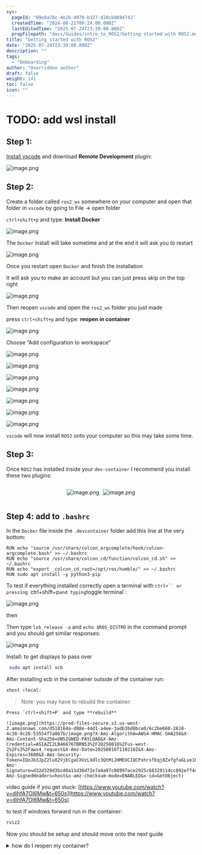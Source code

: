 ```yaml
---
sys:
  pageId: "89e0a78c-4e2b-4070-b327-d28cb0694742"
  createdTime: "2024-08-21T00:24:00.000Z"
  lastEditedTime: "2025-07-24T23:30:00.000Z"
  propFilepath: "docs/Guides/intro_to_ROS2/Getting started with ROS2.md"
title: "Getting started with ROS2"
date: "2025-07-24T23:30:00.000Z"
description: ""
tags:
  - "Onboarding"
author: "Overridden author"
draft: false
weight: 141
toc: false
icon: ""
---
```


# TODO: add wsl install

## Step 1:

[Install vscode](https://code.visualstudio.com/download) and download **Remote Development** plugin:

![image.png](https://prod-files-secure.s3.us-west-2.amazonaws.com/d518164a-d88e-44d1-a4ee-3adb3bd8bce0/efb52993-1881-4a40-b95e-6f020334f022/image.png?X-Amz-Algorithm=AWS4-HMAC-SHA256&X-Amz-Content-Sha256=UNSIGNED-PAYLOAD&X-Amz-Credential=ASIAZI2LB4665N3Q4UIF%2F20250816%2Fus-west-2%2Fs3%2Faws4_request&X-Amz-Date=20250816T110213Z&X-Amz-Expires=3600&X-Amz-Security-Token=IQoJb3JpZ2luX2VjECgaCXVzLXdlc3QtMiJGMEQCIHpG6lOJ79PJsAo1gJ3VVqrj3EgsQAaB73SgPNOc4yHpAiB0msOasXZHgsSNUn64JiBjDgSLUsZgeqURAjpmIiD7lCr%2FAwhxEAAaDDYzNzQyMzE4MzgwNSIMBWqgf1Vo7BQiEvoeKtwDpAf%2FwhuDT9bjJBwc1cRexWrtNGgyXM7gMHhWAKhIP4wpHPHDF3Vk2LWixYmiJoudQLcrL55ss5HTAV7ZOazRSGM8vDtulfi2O1tGTeq%2B4Vxj3IXX2z2v1EgOpINZxPwtB3Q2nsaS84974AdEcSTMGBNHifhDimrjGtm0UbnnKgCddr%2B8hmDq6HzOQm5l3jIugi6msvQ0O5%2BxAGJLgbA1JMI4PCDd0Dc7X94yTSg5y3Qd%2BVDk75a9itAP5RP9mdKFCjVXearQ7N442AOSXILrWQAwzpOMpoqD9YA5KoqwA3nWIfo1AaMjIN41oeO32JT%2F8u4WlCJ7alOErCiORphbQPk0Bp3UCUo2wSDrGaFMTndClTCLTU90aPcnrkQxWP2FDDSWQqSKeHWyIuRigy1vRx11RgtaAV3Hudta49ZaYKhbjD1PbWvqWOXFGOLaZrYK1kO0Wd5fma6k9yfQjV6TnRoOuzfysXHnNPj%2BJkjbgzhYV0dY0ar71I8b56ZmcGsDITJkaZvwFAc2C9LnUEkAVzs4Ty0SAKyVEaYtWv29VkB50sz9BTiUH0pTWroW2mu8IKJ7s40gADcCODUCCLlHddd9JnocQvk0ZOD9SjeSJ86AQdsogO18A8hmrcEwu%2FeAxQY6pgHpiVWnSii%2B%2Bqd5jaXDIxKKU4SkxZ6hCIb%2B51RR4v7Dzu5FHkwGT9%2BcbdDcSlpcOWUvS7C8iVEObIM2FMiw9HVe5XUemFCNiWn6Lj4KKZWR4iuP%2BIltlWL6E%2BqOcenLwPuEhi4fffg1hfOkK9z7vhD3wRzWjoCTuXhpUmWSiojNJhbXjNlUspBdsq%2BebqvAe02WJdj2FnUnIdjLfh6xXC1Lm7kjXI90&X-Amz-Signature=ad6760127bee17bea3efb95bb48976cecb6ea001271f7237f435052cee91ffde&X-Amz-SignedHeaders=host&x-amz-checksum-mode=ENABLED&x-id=GetObject)

## Step 2:

Create a folder called `ros2_ws` somewhere on your computer and open that folder in `vscode` by going to File → open folder 

`ctrl+shift+p` and type: **Install Docker**

![image.png](https://prod-files-secure.s3.us-west-2.amazonaws.com/d518164a-d88e-44d1-a4ee-3adb3bd8bce0/2269dc0e-1cd5-47ff-bceb-c04ad9b2eab0/image.png?X-Amz-Algorithm=AWS4-HMAC-SHA256&X-Amz-Content-Sha256=UNSIGNED-PAYLOAD&X-Amz-Credential=ASIAZI2LB4665N3Q4UIF%2F20250816%2Fus-west-2%2Fs3%2Faws4_request&X-Amz-Date=20250816T110213Z&X-Amz-Expires=3600&X-Amz-Security-Token=IQoJb3JpZ2luX2VjECgaCXVzLXdlc3QtMiJGMEQCIHpG6lOJ79PJsAo1gJ3VVqrj3EgsQAaB73SgPNOc4yHpAiB0msOasXZHgsSNUn64JiBjDgSLUsZgeqURAjpmIiD7lCr%2FAwhxEAAaDDYzNzQyMzE4MzgwNSIMBWqgf1Vo7BQiEvoeKtwDpAf%2FwhuDT9bjJBwc1cRexWrtNGgyXM7gMHhWAKhIP4wpHPHDF3Vk2LWixYmiJoudQLcrL55ss5HTAV7ZOazRSGM8vDtulfi2O1tGTeq%2B4Vxj3IXX2z2v1EgOpINZxPwtB3Q2nsaS84974AdEcSTMGBNHifhDimrjGtm0UbnnKgCddr%2B8hmDq6HzOQm5l3jIugi6msvQ0O5%2BxAGJLgbA1JMI4PCDd0Dc7X94yTSg5y3Qd%2BVDk75a9itAP5RP9mdKFCjVXearQ7N442AOSXILrWQAwzpOMpoqD9YA5KoqwA3nWIfo1AaMjIN41oeO32JT%2F8u4WlCJ7alOErCiORphbQPk0Bp3UCUo2wSDrGaFMTndClTCLTU90aPcnrkQxWP2FDDSWQqSKeHWyIuRigy1vRx11RgtaAV3Hudta49ZaYKhbjD1PbWvqWOXFGOLaZrYK1kO0Wd5fma6k9yfQjV6TnRoOuzfysXHnNPj%2BJkjbgzhYV0dY0ar71I8b56ZmcGsDITJkaZvwFAc2C9LnUEkAVzs4Ty0SAKyVEaYtWv29VkB50sz9BTiUH0pTWroW2mu8IKJ7s40gADcCODUCCLlHddd9JnocQvk0ZOD9SjeSJ86AQdsogO18A8hmrcEwu%2FeAxQY6pgHpiVWnSii%2B%2Bqd5jaXDIxKKU4SkxZ6hCIb%2B51RR4v7Dzu5FHkwGT9%2BcbdDcSlpcOWUvS7C8iVEObIM2FMiw9HVe5XUemFCNiWn6Lj4KKZWR4iuP%2BIltlWL6E%2BqOcenLwPuEhi4fffg1hfOkK9z7vhD3wRzWjoCTuXhpUmWSiojNJhbXjNlUspBdsq%2BebqvAe02WJdj2FnUnIdjLfh6xXC1Lm7kjXI90&X-Amz-Signature=13f48497f630713d4b5c16dea291a3b4fe6f8ba2e09d8d90f7cfbbe63bb5e40e&X-Amz-SignedHeaders=host&x-amz-checksum-mode=ENABLED&x-id=GetObject)

The `Docker` install will take sometime and at the end it will ask you to restart

![image.png](https://prod-files-secure.s3.us-west-2.amazonaws.com/d518164a-d88e-44d1-a4ee-3adb3bd8bce0/ed233f78-be33-4b1f-b89c-9c346c0e961e/image.png?X-Amz-Algorithm=AWS4-HMAC-SHA256&X-Amz-Content-Sha256=UNSIGNED-PAYLOAD&X-Amz-Credential=ASIAZI2LB4665N3Q4UIF%2F20250816%2Fus-west-2%2Fs3%2Faws4_request&X-Amz-Date=20250816T110213Z&X-Amz-Expires=3600&X-Amz-Security-Token=IQoJb3JpZ2luX2VjECgaCXVzLXdlc3QtMiJGMEQCIHpG6lOJ79PJsAo1gJ3VVqrj3EgsQAaB73SgPNOc4yHpAiB0msOasXZHgsSNUn64JiBjDgSLUsZgeqURAjpmIiD7lCr%2FAwhxEAAaDDYzNzQyMzE4MzgwNSIMBWqgf1Vo7BQiEvoeKtwDpAf%2FwhuDT9bjJBwc1cRexWrtNGgyXM7gMHhWAKhIP4wpHPHDF3Vk2LWixYmiJoudQLcrL55ss5HTAV7ZOazRSGM8vDtulfi2O1tGTeq%2B4Vxj3IXX2z2v1EgOpINZxPwtB3Q2nsaS84974AdEcSTMGBNHifhDimrjGtm0UbnnKgCddr%2B8hmDq6HzOQm5l3jIugi6msvQ0O5%2BxAGJLgbA1JMI4PCDd0Dc7X94yTSg5y3Qd%2BVDk75a9itAP5RP9mdKFCjVXearQ7N442AOSXILrWQAwzpOMpoqD9YA5KoqwA3nWIfo1AaMjIN41oeO32JT%2F8u4WlCJ7alOErCiORphbQPk0Bp3UCUo2wSDrGaFMTndClTCLTU90aPcnrkQxWP2FDDSWQqSKeHWyIuRigy1vRx11RgtaAV3Hudta49ZaYKhbjD1PbWvqWOXFGOLaZrYK1kO0Wd5fma6k9yfQjV6TnRoOuzfysXHnNPj%2BJkjbgzhYV0dY0ar71I8b56ZmcGsDITJkaZvwFAc2C9LnUEkAVzs4Ty0SAKyVEaYtWv29VkB50sz9BTiUH0pTWroW2mu8IKJ7s40gADcCODUCCLlHddd9JnocQvk0ZOD9SjeSJ86AQdsogO18A8hmrcEwu%2FeAxQY6pgHpiVWnSii%2B%2Bqd5jaXDIxKKU4SkxZ6hCIb%2B51RR4v7Dzu5FHkwGT9%2BcbdDcSlpcOWUvS7C8iVEObIM2FMiw9HVe5XUemFCNiWn6Lj4KKZWR4iuP%2BIltlWL6E%2BqOcenLwPuEhi4fffg1hfOkK9z7vhD3wRzWjoCTuXhpUmWSiojNJhbXjNlUspBdsq%2BebqvAe02WJdj2FnUnIdjLfh6xXC1Lm7kjXI90&X-Amz-Signature=7be99cc3f5ca17fe7d887dfa32b1038b7d73fa64370acac4346e95584f00bb96&X-Amz-SignedHeaders=host&x-amz-checksum-mode=ENABLED&x-id=GetObject)

Once you restart open `Docker` and finish the installation

It will ask you to make an account but you can just press skip on the top right

![image.png](https://prod-files-secure.s3.us-west-2.amazonaws.com/d518164a-d88e-44d1-a4ee-3adb3bd8bce0/21010ad9-1659-4fd9-9f59-9932a09b2a3d/image.png?X-Amz-Algorithm=AWS4-HMAC-SHA256&X-Amz-Content-Sha256=UNSIGNED-PAYLOAD&X-Amz-Credential=ASIAZI2LB4665N3Q4UIF%2F20250816%2Fus-west-2%2Fs3%2Faws4_request&X-Amz-Date=20250816T110213Z&X-Amz-Expires=3600&X-Amz-Security-Token=IQoJb3JpZ2luX2VjECgaCXVzLXdlc3QtMiJGMEQCIHpG6lOJ79PJsAo1gJ3VVqrj3EgsQAaB73SgPNOc4yHpAiB0msOasXZHgsSNUn64JiBjDgSLUsZgeqURAjpmIiD7lCr%2FAwhxEAAaDDYzNzQyMzE4MzgwNSIMBWqgf1Vo7BQiEvoeKtwDpAf%2FwhuDT9bjJBwc1cRexWrtNGgyXM7gMHhWAKhIP4wpHPHDF3Vk2LWixYmiJoudQLcrL55ss5HTAV7ZOazRSGM8vDtulfi2O1tGTeq%2B4Vxj3IXX2z2v1EgOpINZxPwtB3Q2nsaS84974AdEcSTMGBNHifhDimrjGtm0UbnnKgCddr%2B8hmDq6HzOQm5l3jIugi6msvQ0O5%2BxAGJLgbA1JMI4PCDd0Dc7X94yTSg5y3Qd%2BVDk75a9itAP5RP9mdKFCjVXearQ7N442AOSXILrWQAwzpOMpoqD9YA5KoqwA3nWIfo1AaMjIN41oeO32JT%2F8u4WlCJ7alOErCiORphbQPk0Bp3UCUo2wSDrGaFMTndClTCLTU90aPcnrkQxWP2FDDSWQqSKeHWyIuRigy1vRx11RgtaAV3Hudta49ZaYKhbjD1PbWvqWOXFGOLaZrYK1kO0Wd5fma6k9yfQjV6TnRoOuzfysXHnNPj%2BJkjbgzhYV0dY0ar71I8b56ZmcGsDITJkaZvwFAc2C9LnUEkAVzs4Ty0SAKyVEaYtWv29VkB50sz9BTiUH0pTWroW2mu8IKJ7s40gADcCODUCCLlHddd9JnocQvk0ZOD9SjeSJ86AQdsogO18A8hmrcEwu%2FeAxQY6pgHpiVWnSii%2B%2Bqd5jaXDIxKKU4SkxZ6hCIb%2B51RR4v7Dzu5FHkwGT9%2BcbdDcSlpcOWUvS7C8iVEObIM2FMiw9HVe5XUemFCNiWn6Lj4KKZWR4iuP%2BIltlWL6E%2BqOcenLwPuEhi4fffg1hfOkK9z7vhD3wRzWjoCTuXhpUmWSiojNJhbXjNlUspBdsq%2BebqvAe02WJdj2FnUnIdjLfh6xXC1Lm7kjXI90&X-Amz-Signature=a3c6670b857bb9f5804f8e6a351fadecab8a86176fa552f6df8f99b73ec3956e&X-Amz-SignedHeaders=host&x-amz-checksum-mode=ENABLED&x-id=GetObject)

Then reopen `vscode` and open the `ros2_ws` folder you just made

press `ctrl+shift+p` and type: **reopen in container**

![image.png](https://prod-files-secure.s3.us-west-2.amazonaws.com/d518164a-d88e-44d1-a4ee-3adb3bd8bce0/4e93b8c2-41ad-488c-8095-c74205196118/image.png?X-Amz-Algorithm=AWS4-HMAC-SHA256&X-Amz-Content-Sha256=UNSIGNED-PAYLOAD&X-Amz-Credential=ASIAZI2LB4665N3Q4UIF%2F20250816%2Fus-west-2%2Fs3%2Faws4_request&X-Amz-Date=20250816T110213Z&X-Amz-Expires=3600&X-Amz-Security-Token=IQoJb3JpZ2luX2VjECgaCXVzLXdlc3QtMiJGMEQCIHpG6lOJ79PJsAo1gJ3VVqrj3EgsQAaB73SgPNOc4yHpAiB0msOasXZHgsSNUn64JiBjDgSLUsZgeqURAjpmIiD7lCr%2FAwhxEAAaDDYzNzQyMzE4MzgwNSIMBWqgf1Vo7BQiEvoeKtwDpAf%2FwhuDT9bjJBwc1cRexWrtNGgyXM7gMHhWAKhIP4wpHPHDF3Vk2LWixYmiJoudQLcrL55ss5HTAV7ZOazRSGM8vDtulfi2O1tGTeq%2B4Vxj3IXX2z2v1EgOpINZxPwtB3Q2nsaS84974AdEcSTMGBNHifhDimrjGtm0UbnnKgCddr%2B8hmDq6HzOQm5l3jIugi6msvQ0O5%2BxAGJLgbA1JMI4PCDd0Dc7X94yTSg5y3Qd%2BVDk75a9itAP5RP9mdKFCjVXearQ7N442AOSXILrWQAwzpOMpoqD9YA5KoqwA3nWIfo1AaMjIN41oeO32JT%2F8u4WlCJ7alOErCiORphbQPk0Bp3UCUo2wSDrGaFMTndClTCLTU90aPcnrkQxWP2FDDSWQqSKeHWyIuRigy1vRx11RgtaAV3Hudta49ZaYKhbjD1PbWvqWOXFGOLaZrYK1kO0Wd5fma6k9yfQjV6TnRoOuzfysXHnNPj%2BJkjbgzhYV0dY0ar71I8b56ZmcGsDITJkaZvwFAc2C9LnUEkAVzs4Ty0SAKyVEaYtWv29VkB50sz9BTiUH0pTWroW2mu8IKJ7s40gADcCODUCCLlHddd9JnocQvk0ZOD9SjeSJ86AQdsogO18A8hmrcEwu%2FeAxQY6pgHpiVWnSii%2B%2Bqd5jaXDIxKKU4SkxZ6hCIb%2B51RR4v7Dzu5FHkwGT9%2BcbdDcSlpcOWUvS7C8iVEObIM2FMiw9HVe5XUemFCNiWn6Lj4KKZWR4iuP%2BIltlWL6E%2BqOcenLwPuEhi4fffg1hfOkK9z7vhD3wRzWjoCTuXhpUmWSiojNJhbXjNlUspBdsq%2BebqvAe02WJdj2FnUnIdjLfh6xXC1Lm7kjXI90&X-Amz-Signature=23a9b583927d1275bb9cdd2115c6b032251d5d319be8e1eee451b2c8c4c0c662&X-Amz-SignedHeaders=host&x-amz-checksum-mode=ENABLED&x-id=GetObject)

Choose “Add configuration to workspace”

![image.png](https://prod-files-secure.s3.us-west-2.amazonaws.com/d518164a-d88e-44d1-a4ee-3adb3bd8bce0/9560b282-5060-4989-ba37-97e7b2c22476/image.png?X-Amz-Algorithm=AWS4-HMAC-SHA256&X-Amz-Content-Sha256=UNSIGNED-PAYLOAD&X-Amz-Credential=ASIAZI2LB4665N3Q4UIF%2F20250816%2Fus-west-2%2Fs3%2Faws4_request&X-Amz-Date=20250816T110213Z&X-Amz-Expires=3600&X-Amz-Security-Token=IQoJb3JpZ2luX2VjECgaCXVzLXdlc3QtMiJGMEQCIHpG6lOJ79PJsAo1gJ3VVqrj3EgsQAaB73SgPNOc4yHpAiB0msOasXZHgsSNUn64JiBjDgSLUsZgeqURAjpmIiD7lCr%2FAwhxEAAaDDYzNzQyMzE4MzgwNSIMBWqgf1Vo7BQiEvoeKtwDpAf%2FwhuDT9bjJBwc1cRexWrtNGgyXM7gMHhWAKhIP4wpHPHDF3Vk2LWixYmiJoudQLcrL55ss5HTAV7ZOazRSGM8vDtulfi2O1tGTeq%2B4Vxj3IXX2z2v1EgOpINZxPwtB3Q2nsaS84974AdEcSTMGBNHifhDimrjGtm0UbnnKgCddr%2B8hmDq6HzOQm5l3jIugi6msvQ0O5%2BxAGJLgbA1JMI4PCDd0Dc7X94yTSg5y3Qd%2BVDk75a9itAP5RP9mdKFCjVXearQ7N442AOSXILrWQAwzpOMpoqD9YA5KoqwA3nWIfo1AaMjIN41oeO32JT%2F8u4WlCJ7alOErCiORphbQPk0Bp3UCUo2wSDrGaFMTndClTCLTU90aPcnrkQxWP2FDDSWQqSKeHWyIuRigy1vRx11RgtaAV3Hudta49ZaYKhbjD1PbWvqWOXFGOLaZrYK1kO0Wd5fma6k9yfQjV6TnRoOuzfysXHnNPj%2BJkjbgzhYV0dY0ar71I8b56ZmcGsDITJkaZvwFAc2C9LnUEkAVzs4Ty0SAKyVEaYtWv29VkB50sz9BTiUH0pTWroW2mu8IKJ7s40gADcCODUCCLlHddd9JnocQvk0ZOD9SjeSJ86AQdsogO18A8hmrcEwu%2FeAxQY6pgHpiVWnSii%2B%2Bqd5jaXDIxKKU4SkxZ6hCIb%2B51RR4v7Dzu5FHkwGT9%2BcbdDcSlpcOWUvS7C8iVEObIM2FMiw9HVe5XUemFCNiWn6Lj4KKZWR4iuP%2BIltlWL6E%2BqOcenLwPuEhi4fffg1hfOkK9z7vhD3wRzWjoCTuXhpUmWSiojNJhbXjNlUspBdsq%2BebqvAe02WJdj2FnUnIdjLfh6xXC1Lm7kjXI90&X-Amz-Signature=d24d1e4ff5654c6afc6e737b49fde90cdab946b126582cacf9329f917326c252&X-Amz-SignedHeaders=host&x-amz-checksum-mode=ENABLED&x-id=GetObject)

![image.png](https://prod-files-secure.s3.us-west-2.amazonaws.com/d518164a-d88e-44d1-a4ee-3adb3bd8bce0/2ee63f81-886b-48e8-a553-dc6e5eac99e4/image.png?X-Amz-Algorithm=AWS4-HMAC-SHA256&X-Amz-Content-Sha256=UNSIGNED-PAYLOAD&X-Amz-Credential=ASIAZI2LB4665N3Q4UIF%2F20250816%2Fus-west-2%2Fs3%2Faws4_request&X-Amz-Date=20250816T110213Z&X-Amz-Expires=3600&X-Amz-Security-Token=IQoJb3JpZ2luX2VjECgaCXVzLXdlc3QtMiJGMEQCIHpG6lOJ79PJsAo1gJ3VVqrj3EgsQAaB73SgPNOc4yHpAiB0msOasXZHgsSNUn64JiBjDgSLUsZgeqURAjpmIiD7lCr%2FAwhxEAAaDDYzNzQyMzE4MzgwNSIMBWqgf1Vo7BQiEvoeKtwDpAf%2FwhuDT9bjJBwc1cRexWrtNGgyXM7gMHhWAKhIP4wpHPHDF3Vk2LWixYmiJoudQLcrL55ss5HTAV7ZOazRSGM8vDtulfi2O1tGTeq%2B4Vxj3IXX2z2v1EgOpINZxPwtB3Q2nsaS84974AdEcSTMGBNHifhDimrjGtm0UbnnKgCddr%2B8hmDq6HzOQm5l3jIugi6msvQ0O5%2BxAGJLgbA1JMI4PCDd0Dc7X94yTSg5y3Qd%2BVDk75a9itAP5RP9mdKFCjVXearQ7N442AOSXILrWQAwzpOMpoqD9YA5KoqwA3nWIfo1AaMjIN41oeO32JT%2F8u4WlCJ7alOErCiORphbQPk0Bp3UCUo2wSDrGaFMTndClTCLTU90aPcnrkQxWP2FDDSWQqSKeHWyIuRigy1vRx11RgtaAV3Hudta49ZaYKhbjD1PbWvqWOXFGOLaZrYK1kO0Wd5fma6k9yfQjV6TnRoOuzfysXHnNPj%2BJkjbgzhYV0dY0ar71I8b56ZmcGsDITJkaZvwFAc2C9LnUEkAVzs4Ty0SAKyVEaYtWv29VkB50sz9BTiUH0pTWroW2mu8IKJ7s40gADcCODUCCLlHddd9JnocQvk0ZOD9SjeSJ86AQdsogO18A8hmrcEwu%2FeAxQY6pgHpiVWnSii%2B%2Bqd5jaXDIxKKU4SkxZ6hCIb%2B51RR4v7Dzu5FHkwGT9%2BcbdDcSlpcOWUvS7C8iVEObIM2FMiw9HVe5XUemFCNiWn6Lj4KKZWR4iuP%2BIltlWL6E%2BqOcenLwPuEhi4fffg1hfOkK9z7vhD3wRzWjoCTuXhpUmWSiojNJhbXjNlUspBdsq%2BebqvAe02WJdj2FnUnIdjLfh6xXC1Lm7kjXI90&X-Amz-Signature=83ff6426724e104721806e9f0bc8f6c72ab8fd605c51edc96499415fb524cc6d&X-Amz-SignedHeaders=host&x-amz-checksum-mode=ENABLED&x-id=GetObject)

![image.png](https://prod-files-secure.s3.us-west-2.amazonaws.com/d518164a-d88e-44d1-a4ee-3adb3bd8bce0/e0fd626c-c8b6-4b2c-95d1-fa4c26514504/image.png?X-Amz-Algorithm=AWS4-HMAC-SHA256&X-Amz-Content-Sha256=UNSIGNED-PAYLOAD&X-Amz-Credential=ASIAZI2LB4665N3Q4UIF%2F20250816%2Fus-west-2%2Fs3%2Faws4_request&X-Amz-Date=20250816T110213Z&X-Amz-Expires=3600&X-Amz-Security-Token=IQoJb3JpZ2luX2VjECgaCXVzLXdlc3QtMiJGMEQCIHpG6lOJ79PJsAo1gJ3VVqrj3EgsQAaB73SgPNOc4yHpAiB0msOasXZHgsSNUn64JiBjDgSLUsZgeqURAjpmIiD7lCr%2FAwhxEAAaDDYzNzQyMzE4MzgwNSIMBWqgf1Vo7BQiEvoeKtwDpAf%2FwhuDT9bjJBwc1cRexWrtNGgyXM7gMHhWAKhIP4wpHPHDF3Vk2LWixYmiJoudQLcrL55ss5HTAV7ZOazRSGM8vDtulfi2O1tGTeq%2B4Vxj3IXX2z2v1EgOpINZxPwtB3Q2nsaS84974AdEcSTMGBNHifhDimrjGtm0UbnnKgCddr%2B8hmDq6HzOQm5l3jIugi6msvQ0O5%2BxAGJLgbA1JMI4PCDd0Dc7X94yTSg5y3Qd%2BVDk75a9itAP5RP9mdKFCjVXearQ7N442AOSXILrWQAwzpOMpoqD9YA5KoqwA3nWIfo1AaMjIN41oeO32JT%2F8u4WlCJ7alOErCiORphbQPk0Bp3UCUo2wSDrGaFMTndClTCLTU90aPcnrkQxWP2FDDSWQqSKeHWyIuRigy1vRx11RgtaAV3Hudta49ZaYKhbjD1PbWvqWOXFGOLaZrYK1kO0Wd5fma6k9yfQjV6TnRoOuzfysXHnNPj%2BJkjbgzhYV0dY0ar71I8b56ZmcGsDITJkaZvwFAc2C9LnUEkAVzs4Ty0SAKyVEaYtWv29VkB50sz9BTiUH0pTWroW2mu8IKJ7s40gADcCODUCCLlHddd9JnocQvk0ZOD9SjeSJ86AQdsogO18A8hmrcEwu%2FeAxQY6pgHpiVWnSii%2B%2Bqd5jaXDIxKKU4SkxZ6hCIb%2B51RR4v7Dzu5FHkwGT9%2BcbdDcSlpcOWUvS7C8iVEObIM2FMiw9HVe5XUemFCNiWn6Lj4KKZWR4iuP%2BIltlWL6E%2BqOcenLwPuEhi4fffg1hfOkK9z7vhD3wRzWjoCTuXhpUmWSiojNJhbXjNlUspBdsq%2BebqvAe02WJdj2FnUnIdjLfh6xXC1Lm7kjXI90&X-Amz-Signature=8944498073c807334262c7e6eae1e89390c988a19cb82b1911c13a1db64271c3&X-Amz-SignedHeaders=host&x-amz-checksum-mode=ENABLED&x-id=GetObject)

![image.png](https://prod-files-secure.s3.us-west-2.amazonaws.com/d518164a-d88e-44d1-a4ee-3adb3bd8bce0/a2e13f50-d2ab-4719-a4c2-7ced634bfc9d/image.png?X-Amz-Algorithm=AWS4-HMAC-SHA256&X-Amz-Content-Sha256=UNSIGNED-PAYLOAD&X-Amz-Credential=ASIAZI2LB4665N3Q4UIF%2F20250816%2Fus-west-2%2Fs3%2Faws4_request&X-Amz-Date=20250816T110213Z&X-Amz-Expires=3600&X-Amz-Security-Token=IQoJb3JpZ2luX2VjECgaCXVzLXdlc3QtMiJGMEQCIHpG6lOJ79PJsAo1gJ3VVqrj3EgsQAaB73SgPNOc4yHpAiB0msOasXZHgsSNUn64JiBjDgSLUsZgeqURAjpmIiD7lCr%2FAwhxEAAaDDYzNzQyMzE4MzgwNSIMBWqgf1Vo7BQiEvoeKtwDpAf%2FwhuDT9bjJBwc1cRexWrtNGgyXM7gMHhWAKhIP4wpHPHDF3Vk2LWixYmiJoudQLcrL55ss5HTAV7ZOazRSGM8vDtulfi2O1tGTeq%2B4Vxj3IXX2z2v1EgOpINZxPwtB3Q2nsaS84974AdEcSTMGBNHifhDimrjGtm0UbnnKgCddr%2B8hmDq6HzOQm5l3jIugi6msvQ0O5%2BxAGJLgbA1JMI4PCDd0Dc7X94yTSg5y3Qd%2BVDk75a9itAP5RP9mdKFCjVXearQ7N442AOSXILrWQAwzpOMpoqD9YA5KoqwA3nWIfo1AaMjIN41oeO32JT%2F8u4WlCJ7alOErCiORphbQPk0Bp3UCUo2wSDrGaFMTndClTCLTU90aPcnrkQxWP2FDDSWQqSKeHWyIuRigy1vRx11RgtaAV3Hudta49ZaYKhbjD1PbWvqWOXFGOLaZrYK1kO0Wd5fma6k9yfQjV6TnRoOuzfysXHnNPj%2BJkjbgzhYV0dY0ar71I8b56ZmcGsDITJkaZvwFAc2C9LnUEkAVzs4Ty0SAKyVEaYtWv29VkB50sz9BTiUH0pTWroW2mu8IKJ7s40gADcCODUCCLlHddd9JnocQvk0ZOD9SjeSJ86AQdsogO18A8hmrcEwu%2FeAxQY6pgHpiVWnSii%2B%2Bqd5jaXDIxKKU4SkxZ6hCIb%2B51RR4v7Dzu5FHkwGT9%2BcbdDcSlpcOWUvS7C8iVEObIM2FMiw9HVe5XUemFCNiWn6Lj4KKZWR4iuP%2BIltlWL6E%2BqOcenLwPuEhi4fffg1hfOkK9z7vhD3wRzWjoCTuXhpUmWSiojNJhbXjNlUspBdsq%2BebqvAe02WJdj2FnUnIdjLfh6xXC1Lm7kjXI90&X-Amz-Signature=a74d989ad0e13451e428bef3205cd686359b4c29651b9f99605f8ed9828f9316&X-Amz-SignedHeaders=host&x-amz-checksum-mode=ENABLED&x-id=GetObject)

![image.png](https://prod-files-secure.s3.us-west-2.amazonaws.com/d518164a-d88e-44d1-a4ee-3adb3bd8bce0/6cc478ad-aaba-4bf7-9fcc-403277ab896c/image.png?X-Amz-Algorithm=AWS4-HMAC-SHA256&X-Amz-Content-Sha256=UNSIGNED-PAYLOAD&X-Amz-Credential=ASIAZI2LB4665N3Q4UIF%2F20250816%2Fus-west-2%2Fs3%2Faws4_request&X-Amz-Date=20250816T110213Z&X-Amz-Expires=3600&X-Amz-Security-Token=IQoJb3JpZ2luX2VjECgaCXVzLXdlc3QtMiJGMEQCIHpG6lOJ79PJsAo1gJ3VVqrj3EgsQAaB73SgPNOc4yHpAiB0msOasXZHgsSNUn64JiBjDgSLUsZgeqURAjpmIiD7lCr%2FAwhxEAAaDDYzNzQyMzE4MzgwNSIMBWqgf1Vo7BQiEvoeKtwDpAf%2FwhuDT9bjJBwc1cRexWrtNGgyXM7gMHhWAKhIP4wpHPHDF3Vk2LWixYmiJoudQLcrL55ss5HTAV7ZOazRSGM8vDtulfi2O1tGTeq%2B4Vxj3IXX2z2v1EgOpINZxPwtB3Q2nsaS84974AdEcSTMGBNHifhDimrjGtm0UbnnKgCddr%2B8hmDq6HzOQm5l3jIugi6msvQ0O5%2BxAGJLgbA1JMI4PCDd0Dc7X94yTSg5y3Qd%2BVDk75a9itAP5RP9mdKFCjVXearQ7N442AOSXILrWQAwzpOMpoqD9YA5KoqwA3nWIfo1AaMjIN41oeO32JT%2F8u4WlCJ7alOErCiORphbQPk0Bp3UCUo2wSDrGaFMTndClTCLTU90aPcnrkQxWP2FDDSWQqSKeHWyIuRigy1vRx11RgtaAV3Hudta49ZaYKhbjD1PbWvqWOXFGOLaZrYK1kO0Wd5fma6k9yfQjV6TnRoOuzfysXHnNPj%2BJkjbgzhYV0dY0ar71I8b56ZmcGsDITJkaZvwFAc2C9LnUEkAVzs4Ty0SAKyVEaYtWv29VkB50sz9BTiUH0pTWroW2mu8IKJ7s40gADcCODUCCLlHddd9JnocQvk0ZOD9SjeSJ86AQdsogO18A8hmrcEwu%2FeAxQY6pgHpiVWnSii%2B%2Bqd5jaXDIxKKU4SkxZ6hCIb%2B51RR4v7Dzu5FHkwGT9%2BcbdDcSlpcOWUvS7C8iVEObIM2FMiw9HVe5XUemFCNiWn6Lj4KKZWR4iuP%2BIltlWL6E%2BqOcenLwPuEhi4fffg1hfOkK9z7vhD3wRzWjoCTuXhpUmWSiojNJhbXjNlUspBdsq%2BebqvAe02WJdj2FnUnIdjLfh6xXC1Lm7kjXI90&X-Amz-Signature=9ef4f60626fde3018713730b44f899d4e281e267c1c4640d4679f4676196af84&X-Amz-SignedHeaders=host&x-amz-checksum-mode=ENABLED&x-id=GetObject)

![image.png](https://prod-files-secure.s3.us-west-2.amazonaws.com/d518164a-d88e-44d1-a4ee-3adb3bd8bce0/53255b28-f75e-430f-b9e3-c0ac8577e42b/image.png?X-Amz-Algorithm=AWS4-HMAC-SHA256&X-Amz-Content-Sha256=UNSIGNED-PAYLOAD&X-Amz-Credential=ASIAZI2LB4665N3Q4UIF%2F20250816%2Fus-west-2%2Fs3%2Faws4_request&X-Amz-Date=20250816T110213Z&X-Amz-Expires=3600&X-Amz-Security-Token=IQoJb3JpZ2luX2VjECgaCXVzLXdlc3QtMiJGMEQCIHpG6lOJ79PJsAo1gJ3VVqrj3EgsQAaB73SgPNOc4yHpAiB0msOasXZHgsSNUn64JiBjDgSLUsZgeqURAjpmIiD7lCr%2FAwhxEAAaDDYzNzQyMzE4MzgwNSIMBWqgf1Vo7BQiEvoeKtwDpAf%2FwhuDT9bjJBwc1cRexWrtNGgyXM7gMHhWAKhIP4wpHPHDF3Vk2LWixYmiJoudQLcrL55ss5HTAV7ZOazRSGM8vDtulfi2O1tGTeq%2B4Vxj3IXX2z2v1EgOpINZxPwtB3Q2nsaS84974AdEcSTMGBNHifhDimrjGtm0UbnnKgCddr%2B8hmDq6HzOQm5l3jIugi6msvQ0O5%2BxAGJLgbA1JMI4PCDd0Dc7X94yTSg5y3Qd%2BVDk75a9itAP5RP9mdKFCjVXearQ7N442AOSXILrWQAwzpOMpoqD9YA5KoqwA3nWIfo1AaMjIN41oeO32JT%2F8u4WlCJ7alOErCiORphbQPk0Bp3UCUo2wSDrGaFMTndClTCLTU90aPcnrkQxWP2FDDSWQqSKeHWyIuRigy1vRx11RgtaAV3Hudta49ZaYKhbjD1PbWvqWOXFGOLaZrYK1kO0Wd5fma6k9yfQjV6TnRoOuzfysXHnNPj%2BJkjbgzhYV0dY0ar71I8b56ZmcGsDITJkaZvwFAc2C9LnUEkAVzs4Ty0SAKyVEaYtWv29VkB50sz9BTiUH0pTWroW2mu8IKJ7s40gADcCODUCCLlHddd9JnocQvk0ZOD9SjeSJ86AQdsogO18A8hmrcEwu%2FeAxQY6pgHpiVWnSii%2B%2Bqd5jaXDIxKKU4SkxZ6hCIb%2B51RR4v7Dzu5FHkwGT9%2BcbdDcSlpcOWUvS7C8iVEObIM2FMiw9HVe5XUemFCNiWn6Lj4KKZWR4iuP%2BIltlWL6E%2BqOcenLwPuEhi4fffg1hfOkK9z7vhD3wRzWjoCTuXhpUmWSiojNJhbXjNlUspBdsq%2BebqvAe02WJdj2FnUnIdjLfh6xXC1Lm7kjXI90&X-Amz-Signature=36229328f0640698a399487752ce6a89c3df0a1816f31319ffbbe6b289331ef4&X-Amz-SignedHeaders=host&x-amz-checksum-mode=ENABLED&x-id=GetObject)

![image.png](https://prod-files-secure.s3.us-west-2.amazonaws.com/d518164a-d88e-44d1-a4ee-3adb3bd8bce0/7c562767-5af9-4ffb-97d1-327bcdf4ee00/image.png?X-Amz-Algorithm=AWS4-HMAC-SHA256&X-Amz-Content-Sha256=UNSIGNED-PAYLOAD&X-Amz-Credential=ASIAZI2LB4665N3Q4UIF%2F20250816%2Fus-west-2%2Fs3%2Faws4_request&X-Amz-Date=20250816T110213Z&X-Amz-Expires=3600&X-Amz-Security-Token=IQoJb3JpZ2luX2VjECgaCXVzLXdlc3QtMiJGMEQCIHpG6lOJ79PJsAo1gJ3VVqrj3EgsQAaB73SgPNOc4yHpAiB0msOasXZHgsSNUn64JiBjDgSLUsZgeqURAjpmIiD7lCr%2FAwhxEAAaDDYzNzQyMzE4MzgwNSIMBWqgf1Vo7BQiEvoeKtwDpAf%2FwhuDT9bjJBwc1cRexWrtNGgyXM7gMHhWAKhIP4wpHPHDF3Vk2LWixYmiJoudQLcrL55ss5HTAV7ZOazRSGM8vDtulfi2O1tGTeq%2B4Vxj3IXX2z2v1EgOpINZxPwtB3Q2nsaS84974AdEcSTMGBNHifhDimrjGtm0UbnnKgCddr%2B8hmDq6HzOQm5l3jIugi6msvQ0O5%2BxAGJLgbA1JMI4PCDd0Dc7X94yTSg5y3Qd%2BVDk75a9itAP5RP9mdKFCjVXearQ7N442AOSXILrWQAwzpOMpoqD9YA5KoqwA3nWIfo1AaMjIN41oeO32JT%2F8u4WlCJ7alOErCiORphbQPk0Bp3UCUo2wSDrGaFMTndClTCLTU90aPcnrkQxWP2FDDSWQqSKeHWyIuRigy1vRx11RgtaAV3Hudta49ZaYKhbjD1PbWvqWOXFGOLaZrYK1kO0Wd5fma6k9yfQjV6TnRoOuzfysXHnNPj%2BJkjbgzhYV0dY0ar71I8b56ZmcGsDITJkaZvwFAc2C9LnUEkAVzs4Ty0SAKyVEaYtWv29VkB50sz9BTiUH0pTWroW2mu8IKJ7s40gADcCODUCCLlHddd9JnocQvk0ZOD9SjeSJ86AQdsogO18A8hmrcEwu%2FeAxQY6pgHpiVWnSii%2B%2Bqd5jaXDIxKKU4SkxZ6hCIb%2B51RR4v7Dzu5FHkwGT9%2BcbdDcSlpcOWUvS7C8iVEObIM2FMiw9HVe5XUemFCNiWn6Lj4KKZWR4iuP%2BIltlWL6E%2BqOcenLwPuEhi4fffg1hfOkK9z7vhD3wRzWjoCTuXhpUmWSiojNJhbXjNlUspBdsq%2BebqvAe02WJdj2FnUnIdjLfh6xXC1Lm7kjXI90&X-Amz-Signature=8ed1d23f977aea385494245107d004fe75b29385451759afdbbf63b3c8a0e60d&X-Amz-SignedHeaders=host&x-amz-checksum-mode=ENABLED&x-id=GetObject)

`vscode` will now install `ROS2` onto your computer so this may take some time.

## Step 3:

Once `ROS2` has installed inside your `dev-container` I recommend you install these two plugins:

<div style="display: flex;flex-direction: row; column-gap:10px; max-width: 630px;justify-content: center;">
<div>

![image.png](https://prod-files-secure.s3.us-west-2.amazonaws.com/d518164a-d88e-44d1-a4ee-3adb3bd8bce0/3fc3d550-5a54-4ba1-ba6b-faa01cdb7369/image.png?X-Amz-Algorithm=AWS4-HMAC-SHA256&X-Amz-Content-Sha256=UNSIGNED-PAYLOAD&X-Amz-Credential=ASIAZI2LB466YWKCLFGU%2F20250816%2Fus-west-2%2Fs3%2Faws4_request&X-Amz-Date=20250816T110216Z&X-Amz-Expires=3600&X-Amz-Security-Token=IQoJb3JpZ2luX2VjECgaCXVzLXdlc3QtMiJHMEUCIA%2BiXXxkCTkMYSelvICkijitVagzj09Ct3hOrlnJYTpZAiEA9wI520Qhyx%2Fi%2BF95B%2B9cWcbpRW9pgWNfwtO6h2m2VkAq%2FwMIcRAAGgw2Mzc0MjMxODM4MDUiDA5g6tSPfdAS%2BZ5SeCrcA%2FdvVZ9hGRe7ggz2XJC1y1VgeWuh8kBLA%2Bv4iDOQilzqvCSAx%2Fg8XRoWho5vhJ1MwhKdrnVga7bp51MquTvvPWCMhFawIl2sCadZaDZ%2Fxo6pu0j4kkd0UIlddxMzVqox2tuDMG6vGRaXc7gT96DW1eL3qQ8Tcm2ppRe1iBFPYE7AFaIVaITDqBI5fhs2DM3LwA%2FPoKoj3EKon8cSOfsqiftW6sLX6cPVRJ1Mufp2LAfQN8Lw66YRcsyOzqHI3XJM7NL2dXlxVxGYx0KmBXLKOZfzTImoXvt6Jg%2BsFIHutUWcEgW1I9iyyNmJnBI4cxET4eaw1a43u66P3dup6TQnnPzB0xPU8Z6jjXrRI7aZrtkdhad6iSAruobyj4hdsbrXgfkwWgk2GUYtVDklTFgC0xAiaEYW%2B2FukVuI5Ucfi0DJOWIpptJJcFV5tPwZHnkqpq7yGGoywHRk7vc2%2FJh5BJooo1PnDxuEYl%2FHDFnJFQYfwOjqW7sBnfAv2S9J6hQQtF4oOLAsBVCDmUm3cJXYeIHRYBXnKKX%2BMWYEzWB5zNIcRWfv5WSkg49duUYXoUgxU5CpjeJJO8%2F0kj4Mg2BMUzBzITfXa7d0gTL2AHbPorPtmSL2f%2BKrgCSeuOImMOf4gMUGOqUBbyb3hNFQ3DG0BRlq3Tee%2F6a%2BDpCU6kfnRmgq09ubj0aQhb2wQNDoNiy1QpGspwCqvB7JGcRgjIS84SZVzF%2BTbO2hFw1xaLPf4KsJR5NNkbIwQZpty5ijygJqMrvgTtl4gFUHSMEAiOp%2Fv9%2F4afWyOkYWarFfrC2I%2BnQ0Yfd0Z6YCuG%2FvC%2BpBW6X2TQHPDSVm1p1LlTyChR2949vfd%2BcjtGyU0080&X-Amz-Signature=970261509adcd3e7a0d8e26284be2fe7f5d14487129cd8a098fb4e081676858a&X-Amz-SignedHeaders=host&x-amz-checksum-mode=ENABLED&x-id=GetObject)

</div>
<div>

![image.png](https://prod-files-secure.s3.us-west-2.amazonaws.com/d518164a-d88e-44d1-a4ee-3adb3bd8bce0/d994cc66-13c2-4093-a5a3-f84cf4601a82/image.png?X-Amz-Algorithm=AWS4-HMAC-SHA256&X-Amz-Content-Sha256=UNSIGNED-PAYLOAD&X-Amz-Credential=ASIAZI2LB466XEAU24HF%2F20250816%2Fus-west-2%2Fs3%2Faws4_request&X-Amz-Date=20250816T110216Z&X-Amz-Expires=3600&X-Amz-Security-Token=IQoJb3JpZ2luX2VjECoaCXVzLXdlc3QtMiJGMEQCIDI0naQB0QeaqcAodJuI%2FcJ4JgNTDAsV%2F%2BQB%2Fjy0S3jLAiBCrnJP1bFlS0Dj2UHkZdYoYU7JNvWICnEtn2QdHAva6Sr%2FAwhzEAAaDDYzNzQyMzE4MzgwNSIM1v3gCF6Y3ZCXDyj4KtwDqRKUQaxIdft5a9K%2B2R6ed5sT9jbg7J%2FCMECHLVvDLQsuNF%2BHvJ%2Bzk9rqHEZKRRTdVYDglCuwkP9zb8ku5ZosE%2FUbiLBK5OlOl2H3kYQSVV%2Bc9f2b4mOPx4hbJ7uHZkFmbcaG4GOM6tlEeQZ0mddazkjY9wj2WjZ2D0UOqfe3w%2B6OQHyVecA0h%2FAyPVHBke3uqpIzf7bEnKi5DxxHWGgd9foqhGYaOWDMCcylVxVa3h1DDuTD1ZtUlJbZ7WgUXygA%2FR40MpGoPDxPavyD%2F3JPmL6FTZ%2B1LxuJ7CwdhcnmkdWC9uMG1LUEPE8RGTLBHEj%2FNWUv9sBzzYOljSKP75JY3oeQRPjU4C5f8SAcsZAfeTeSzVWCYCXRR4dN59DRtzoR5VkcMkMBHeJ4MqNot4zvZZyDmVp3qq6lEtSMeO%2BKL47jHja%2BJWSs9HupT%2F7pSMR6pZAVfT6qKpffXUXhwPZF3FV8jLEiXmGB6MvggQt4ge8CwWeGTph%2BUeBL8k27bRch1xcjh7OsFLTlUUpv2zRMOaQjLUfpwp8UnNXBaQuaD1zlutrX4DDu3p1osgvH5KamhXbQFrRQlD5BEWiQFBmUQQJkvr%2F6FfA0%2FyFMfFrC6cfMn%2BbFraRuvHW1%2FhEwtaGBxQY6pgEdMkGKLCvLVUR0Fxjs21SqqVszBiSnlDUF7haveU9BDxPngl0qyjb1PIXM831lGXmffzRmS%2F2aduenRcWJ3zPefDkZsfnULCBOfXxu223x42ERwu5ppn67T76PADhlEqqr8T%2B46rsvkni%2BVNMOhZKRdZ6nMN%2Beptp7E8NDx%2FroWeQ6YuOHMDyrK7q8ufPQmk7UHteJ6ndGaK5lCY7e%2BTk9tVlySiza&X-Amz-Signature=1223a7eb5c2f90afcc78cba4b4f27f4aa5c1c7604711450235acba40d19b87f4&X-Amz-SignedHeaders=host&x-amz-checksum-mode=ENABLED&x-id=GetObject)

</div>
</div>

## Step 4: add to `.bashrc`

In the `Docker` file inside the `.devcontainer` folder add this line at the very bottom: 

```docker
RUN echo "source /usr/share/colcon_argcomplete/hook/colcon-argcomplete.bash" >> ~/.bashrc
RUN echo "source /usr/share/colcon_cd/function/colcon_cd.sh" >> ~/.bashrc
RUN echo "export _colcon_cd_root=/opt/ros/humble/" >> ~/.bashrc
RUN sudo apt install -y python3-pip 
```

To test if everything installed correctly open a terminal with `ctrl+`` or pressing `ctrl+shift+p` and typing `toggle terminal`:

![image.png](https://prod-files-secure.s3.us-west-2.amazonaws.com/d518164a-d88e-44d1-a4ee-3adb3bd8bce0/6a4943d8-b04e-4c02-9a58-775f3384d1a5/image.png?X-Amz-Algorithm=AWS4-HMAC-SHA256&X-Amz-Content-Sha256=UNSIGNED-PAYLOAD&X-Amz-Credential=ASIAZI2LB4665N3Q4UIF%2F20250816%2Fus-west-2%2Fs3%2Faws4_request&X-Amz-Date=20250816T110213Z&X-Amz-Expires=3600&X-Amz-Security-Token=IQoJb3JpZ2luX2VjECgaCXVzLXdlc3QtMiJGMEQCIHpG6lOJ79PJsAo1gJ3VVqrj3EgsQAaB73SgPNOc4yHpAiB0msOasXZHgsSNUn64JiBjDgSLUsZgeqURAjpmIiD7lCr%2FAwhxEAAaDDYzNzQyMzE4MzgwNSIMBWqgf1Vo7BQiEvoeKtwDpAf%2FwhuDT9bjJBwc1cRexWrtNGgyXM7gMHhWAKhIP4wpHPHDF3Vk2LWixYmiJoudQLcrL55ss5HTAV7ZOazRSGM8vDtulfi2O1tGTeq%2B4Vxj3IXX2z2v1EgOpINZxPwtB3Q2nsaS84974AdEcSTMGBNHifhDimrjGtm0UbnnKgCddr%2B8hmDq6HzOQm5l3jIugi6msvQ0O5%2BxAGJLgbA1JMI4PCDd0Dc7X94yTSg5y3Qd%2BVDk75a9itAP5RP9mdKFCjVXearQ7N442AOSXILrWQAwzpOMpoqD9YA5KoqwA3nWIfo1AaMjIN41oeO32JT%2F8u4WlCJ7alOErCiORphbQPk0Bp3UCUo2wSDrGaFMTndClTCLTU90aPcnrkQxWP2FDDSWQqSKeHWyIuRigy1vRx11RgtaAV3Hudta49ZaYKhbjD1PbWvqWOXFGOLaZrYK1kO0Wd5fma6k9yfQjV6TnRoOuzfysXHnNPj%2BJkjbgzhYV0dY0ar71I8b56ZmcGsDITJkaZvwFAc2C9LnUEkAVzs4Ty0SAKyVEaYtWv29VkB50sz9BTiUH0pTWroW2mu8IKJ7s40gADcCODUCCLlHddd9JnocQvk0ZOD9SjeSJ86AQdsogO18A8hmrcEwu%2FeAxQY6pgHpiVWnSii%2B%2Bqd5jaXDIxKKU4SkxZ6hCIb%2B51RR4v7Dzu5FHkwGT9%2BcbdDcSlpcOWUvS7C8iVEObIM2FMiw9HVe5XUemFCNiWn6Lj4KKZWR4iuP%2BIltlWL6E%2BqOcenLwPuEhi4fffg1hfOkK9z7vhD3wRzWjoCTuXhpUmWSiojNJhbXjNlUspBdsq%2BebqvAe02WJdj2FnUnIdjLfh6xXC1Lm7kjXI90&X-Amz-Signature=5c4d65e8947c697a98da8a00d57999949d62012cb7d497d28fc583a9cc38cd62&X-Amz-SignedHeaders=host&x-amz-checksum-mode=ENABLED&x-id=GetObject)

then 

Then type `lsb_release -a` and `echo $ROS_DISTRO` in the command prompt and you should get similar responses:

![image.png](https://prod-files-secure.s3.us-west-2.amazonaws.com/d518164a-d88e-44d1-a4ee-3adb3bd8bce0/3e635dec-a805-4e85-8b9e-d000e5b71a4e/image.png?X-Amz-Algorithm=AWS4-HMAC-SHA256&X-Amz-Content-Sha256=UNSIGNED-PAYLOAD&X-Amz-Credential=ASIAZI2LB4665N3Q4UIF%2F20250816%2Fus-west-2%2Fs3%2Faws4_request&X-Amz-Date=20250816T110213Z&X-Amz-Expires=3600&X-Amz-Security-Token=IQoJb3JpZ2luX2VjECgaCXVzLXdlc3QtMiJGMEQCIHpG6lOJ79PJsAo1gJ3VVqrj3EgsQAaB73SgPNOc4yHpAiB0msOasXZHgsSNUn64JiBjDgSLUsZgeqURAjpmIiD7lCr%2FAwhxEAAaDDYzNzQyMzE4MzgwNSIMBWqgf1Vo7BQiEvoeKtwDpAf%2FwhuDT9bjJBwc1cRexWrtNGgyXM7gMHhWAKhIP4wpHPHDF3Vk2LWixYmiJoudQLcrL55ss5HTAV7ZOazRSGM8vDtulfi2O1tGTeq%2B4Vxj3IXX2z2v1EgOpINZxPwtB3Q2nsaS84974AdEcSTMGBNHifhDimrjGtm0UbnnKgCddr%2B8hmDq6HzOQm5l3jIugi6msvQ0O5%2BxAGJLgbA1JMI4PCDd0Dc7X94yTSg5y3Qd%2BVDk75a9itAP5RP9mdKFCjVXearQ7N442AOSXILrWQAwzpOMpoqD9YA5KoqwA3nWIfo1AaMjIN41oeO32JT%2F8u4WlCJ7alOErCiORphbQPk0Bp3UCUo2wSDrGaFMTndClTCLTU90aPcnrkQxWP2FDDSWQqSKeHWyIuRigy1vRx11RgtaAV3Hudta49ZaYKhbjD1PbWvqWOXFGOLaZrYK1kO0Wd5fma6k9yfQjV6TnRoOuzfysXHnNPj%2BJkjbgzhYV0dY0ar71I8b56ZmcGsDITJkaZvwFAc2C9LnUEkAVzs4Ty0SAKyVEaYtWv29VkB50sz9BTiUH0pTWroW2mu8IKJ7s40gADcCODUCCLlHddd9JnocQvk0ZOD9SjeSJ86AQdsogO18A8hmrcEwu%2FeAxQY6pgHpiVWnSii%2B%2Bqd5jaXDIxKKU4SkxZ6hCIb%2B51RR4v7Dzu5FHkwGT9%2BcbdDcSlpcOWUvS7C8iVEObIM2FMiw9HVe5XUemFCNiWn6Lj4KKZWR4iuP%2BIltlWL6E%2BqOcenLwPuEhi4fffg1hfOkK9z7vhD3wRzWjoCTuXhpUmWSiojNJhbXjNlUspBdsq%2BebqvAe02WJdj2FnUnIdjLfh6xXC1Lm7kjXI90&X-Amz-Signature=8ec797d25b69b46ec5e56a2baba0000a3384d1471d71b3ee26529810915b238e&X-Amz-SignedHeaders=host&x-amz-checksum-mode=ENABLED&x-id=GetObject)

Install:  to get displays to pass over

```bash
 sudo apt install xcb
```

After installing xcb in the container outside of the container run:

```python
xhost +local:
```

> Note: you may have to rebuild the container:

	Press `ctrl+shift+P` and type **rebuild**

	![image.png](https://prod-files-secure.s3.us-west-2.amazonaws.com/d518164a-d88e-44d1-a4ee-3adb3bd8bce0/6c2be660-2618-4c38-9c26-53554f7a0b7b/image.png?X-Amz-Algorithm=AWS4-HMAC-SHA256&X-Amz-Content-Sha256=UNSIGNED-PAYLOAD&X-Amz-Credential=ASIAZI2LB46676TBRN53%2F20250816%2Fus-west-2%2Fs3%2Faws4_request&X-Amz-Date=20250816T110218Z&X-Amz-Expires=3600&X-Amz-Security-Token=IQoJb3JpZ2luX2VjECgaCXVzLXdlc3QtMiJHMEUCIQCPxhrsfEqj8ZxfgfaGLve1H5bBNkotrRPcCv97kuT2YgIgBE48RZ%2FlUOwFseqkL5Zx%2FLGSsvFH7EE%2FuZkPYyHXfw8q%2FwMIcRAAGgw2Mzc0MjMxODM4MDUiDDTRVGBp8yFOSXDMByrcA7KPjdrHlCiamp%2Fg1kbSuVcDRwHhSLa98yVC3y9FM6FD%2FETwA6hnSPJa9KfvkSPVMoWOwYxWnb9eMkL2ZzMkUi0TgaaC1QRlFGhxxtcgtgzM8agLn4ZgBgGBsHonKHJ9iMbNB7KBl4rw76QXyu9S44o7dtWCUD0paFYRxJNp%2BCBCsDYgYClwmwWXM9enSDRjygFlv6C6lg5yQ%2Fx%2BSoeILiTolyguxtgY1JBVdUkbh7EXHlwxa2PhlKMpFzXehtpVP2RrmBqEibJogcSFnSWOzfNPHrJFOVDISARpHNiy%2BaFh1451GW1sSNuPsVQFJNdaaKn5CW8C%2FeT4MqTd%2FGeIVmMfztbpmoh6kQW82qtrPrs6fqvovuDY%2BlqM6dZ98hUph2UNm9%2BmXkCC4ipRkDTPYEDaJgBIn55xSNFkXcNXErhbvDqchlGHX83O11F4QXSupQaXaMqwPCCyjwjWWd%2Fmb%2BGD4nKwJDWZDfgG5eGGMTK7nsbdzsd9kdYsy8XKvFpmY6RWNsCBu0PSMfrWxBGni7u2tr3SniGiy5FJf8yS45ixyPTa0bUnm8LxvisQ4ezsAamSmV4T5tU3OrecFKf57nhd7F9EjSIq5tH7wDQwOXfBpsMiK58rCenl9lBdMIf4gMUGOqUBsqcOurmpfnTXnWTcbDiz1adEjeZAGgURq8YaLyXo2TbBSGEUkDibZqG%2F9SfVscNepK1HgLy1BkS9L%2BpHoNbO8KO3MlqyS0bWhrD00VZlsObMCPquatV1a3MFfgdkNfnJKidPJbAqBb6fq4dIz7ZzdGLJ%2B3V86I6UHzNw5HB2ejVZJOkdtOTYa%2BHlWcgZGSihfS73R1LlBW3SZr5IkR3anPsbgVoS&X-Amz-Signature=d32d329d3bcd6a11d36d72e7a4a97c08997ace2925c68329114cc092eff4d33e&X-Amz-SignedHeaders=host&x-amz-checksum-mode=ENABLED&x-id=GetObject)

video guide if you get stuck: [https://www.youtube.com/watch?v=dihfA7Ol6Mw&t=650s](https://www.youtube.com/watch?v=dihfA7Ol6Mw&t=650s)

to test if windows forward run in the container:

```bash
rviz2
```

Now you should be setup and should move onto the next guide 

<details>
      <summary>how do I reopen my container?</summary>
      TODO:
  </details>
